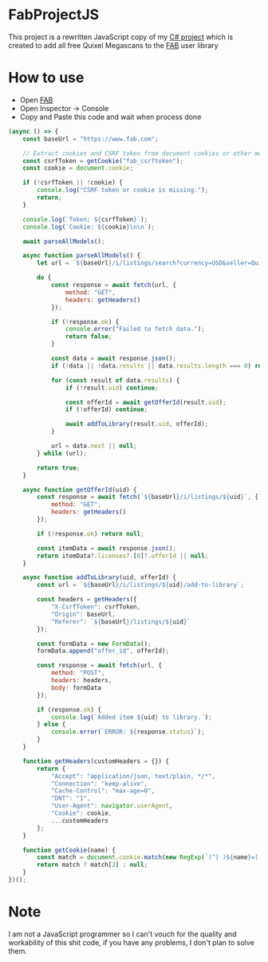 # FabProjectJS

This project is a rewritten JavaScript copy of my [C# project](https://github.com/H4CK3R0FF1C14L/FabProject) which is created to add all free Quixel Megascans to the [FAB](https://fab.com) user library

# How to use
- Open [FAB](https://fab.com)
- Open Inspector -> Console
- Copy and Paste this code and wait when process done

```js
(async () => {
    const baseUrl = "https://www.fab.com";

    // Extract cookies and CSRF token from document cookies or other mechanisms
    const csrfToken = getCookie("fab_csrftoken");
    const cookie = document.cookie;

    if (!csrfToken || !cookie) {
        console.log("CSRF token or cookie is missing.");
        return;
    }

    console.log(`Token: ${csrfToken}`);
    console.log(`Cookie: ${cookie}\n\n`);

    await parseAllModels();

    async function parseAllModels() {
        let url = `${baseUrl}/i/listings/search?currency=USD&seller=Quixel`;

        do {
            const response = await fetch(url, {
                method: "GET",
                headers: getHeaders()
            });

            if (!response.ok) {
                console.error("Failed to fetch data.");
                return false;
            }

            const data = await response.json();
            if (!data || !data.results || data.results.length === 0) return false;

            for (const result of data.results) {
                if (!result.uid) continue;

                const offerId = await getOfferId(result.uid);
                if (!offerId) continue;

                await addToLibrary(result.uid, offerId);
            }

            url = data.next || null;
        } while (url);

        return true;
    }

    async function getOfferId(uid) {
        const response = await fetch(`${baseUrl}/i/listings/${uid}`, {
            method: "GET",
            headers: getHeaders()
        });

        if (!response.ok) return null;

        const itemData = await response.json();
        return itemData?.licenses?.[0]?.offerId || null;
    }

    async function addToLibrary(uid, offerId) {
        const url = `${baseUrl}/i/listings/${uid}/add-to-library`;

        const headers = getHeaders({
            "X-CsrfToken": csrfToken,
            "Origin": baseUrl,
            "Referer": `${baseUrl}/listings/${uid}`
        });

        const formData = new FormData();
        formData.append("offer_id", offerId);

        const response = await fetch(url, {
            method: "POST",
            headers: headers,
            body: formData
        });

        if (response.ok) {
            console.log(`Added item ${uid} to library.`);
        } else {
            console.error(`ERROR: ${response.status}`);
        }
    }

    function getHeaders(customHeaders = {}) {
        return {
            "Accept": "application/json, text/plain, */*",
            "Connection": "keep-alive",
            "Cache-Control": "max-age=0",
            "DNT": "1",
            "User-Agent": navigator.userAgent,
            "Cookie": cookie,
            ...customHeaders
        };
    }

    function getCookie(name) {
        const match = document.cookie.match(new RegExp(`(^| )${name}=([^;]+)`));
        return match ? match[2] : null;
    }
})();
```

# Note
I am not a JavaScript programmer so I can't vouch for the quality and workability of this shit code, if you have any problems, I don't plan to solve them.
